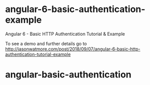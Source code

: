 # angular-6-basic-authentication-example

Angular 6 - Basic HTTP Authentication Tutorial & Example

To see a demo and further details go to http://jasonwatmore.com/post/2018/09/07/angular-6-basic-http-authentication-tutorial-example
# angular-basic-authentication
